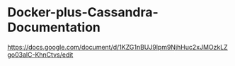 # Docker-plus-Cassandra-Documentation
https://docs.google.com/document/d/1KZG1nBUJ9lpm9NjhHuc2xJMOzkLZgo03alC-KhnCtvs/edit
